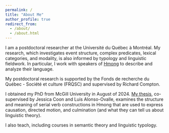 ```yaml
---
permalink: /
title: "About Me"
author_profile: true
redirect_from: 
  - /about/
  - /about.html
---
```


I am a postdoctoral researcher at the Université du Québec à Montréal. My research, which investigates event structure, complex predicates, lexical categories, and modality, is also informed by typology and linguistic fieldwork. In particular, I work with speakers of [Hmong](/hmong "Hmong language") to describe and analyze their language. 

My postdoctoral research is supported by the Fonds de recherche du Québec - Société et culture (FRQSC) and supervised by Richard Compton. 

I obtained my PhD from McGill University in August of 2024. [My thesis](/files/Johnston-2024-Event_Structure_and_Serial_Verbs_in_Hmong.pdf), co-supervised by Jessica Coon and Luis Alonso-Ovalle, examines the structure and meaning of serial verb constructions in Hmong that are used to express causation, directed motion, and culmination (and what they can tell us about linguistic theory).

I also teach, including courses in semantic theory and linguistic typology. 

